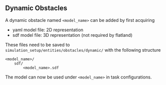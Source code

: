 ## Dynamic Obstacles

A dynamic obstacle named `<model_name>` can be added by first acquiring
- yaml model file: 2D representation
- sdf model file: 3D representation (not required by flatland)

These files need to be saved to `simulation_setup/entities/obstacles/dynamic/` with the following structure

```
<model_name>/
    sdf/
        <model_name>.sdf
```

The model can now be used under `<model_name>` in task configurations.
